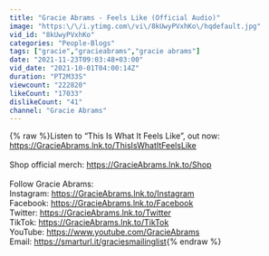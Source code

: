 ```yaml
---
title: "Gracie Abrams - Feels Like (Official Audio)"
image: "https:\/\/i.ytimg.com\/vi\/8kUwyPVxhKo\/hqdefault.jpg"
vid_id: "8kUwyPVxhKo"
categories: "People-Blogs"
tags: ["gracie","gracieabrams","gracie abrams"]
date: "2021-11-23T09:03:48+03:00"
vid_date: "2021-10-01T04:00:14Z"
duration: "PT2M33S"
viewcount: "222820"
likeCount: "17033"
dislikeCount: "41"
channel: "Gracie Abrams"
---
```

{% raw %}Listen to “This Is What It Feels Like”, out now: <a rel="nofollow" target="blank" href="https://GracieAbrams.lnk.to/ThisIsWhatItFeelsLike">https://GracieAbrams.lnk.to/ThisIsWhatItFeelsLike</a><br /> <br />Shop official merch: <a rel="nofollow" target="blank" href="https://GracieAbrams.lnk.to/Shop">https://GracieAbrams.lnk.to/Shop</a><br /> <br />Follow Gracie Abrams:<br />Instagram: <a rel="nofollow" target="blank" href="https://GracieAbrams.lnk.to/Instagram​">https://GracieAbrams.lnk.to/Instagram​</a><br />Facebook: <a rel="nofollow" target="blank" href="https://GracieAbrams.lnk.to/Facebook​">https://GracieAbrams.lnk.to/Facebook​</a><br />Twitter: <a rel="nofollow" target="blank" href="https://GracieAbrams.lnk.to/Twitter​">https://GracieAbrams.lnk.to/Twitter​</a><br />TikTok: <a rel="nofollow" target="blank" href="https://GracieAbrams.lnk.to/TikTok​">https://GracieAbrams.lnk.to/TikTok​</a><br />YouTube: <a rel="nofollow" target="blank" href="https://www.youtube.com/GracieAbrams​">https://www.youtube.com/GracieAbrams​</a><br />Email: <a rel="nofollow" target="blank" href="https://smarturl.it/graciesmailinglist">https://smarturl.it/graciesmailinglist</a>{% endraw %}
